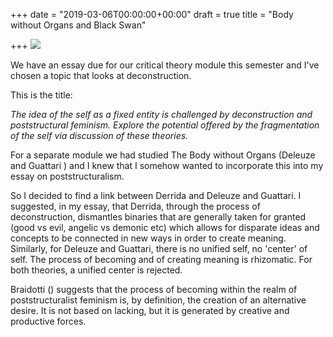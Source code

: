 +++
date = "2019-03-06T00:00:00+00:00"
draft = true
title = "Body without Organs and Black Swan"

+++
![](/uploads/natalie-portman-21468.jpg)

We have an essay due for our critical theory module this semester and I've chosen a topic that looks at deconstruction.

This is the title:

_The idea of the self as a fixed entity is challenged by deconstruction and poststructural feminism. Explore the potential offered by the fragmentation of the self via discussion of these theories._

For a separate module we had studied The Body without Organs (Deleuze and Guattari ) and I knew that I somehow wanted to incorporate this into my essay on poststructuralism.

So I decided to find a link between Derrida and Deleuze and Guattari.  I suggested, in my essay, that Derrida, through the process of deconstruction, dismantles binaries that are generally taken for granted (good vs evil, angelic vs demonic etc) which allows for disparate ideas and concepts to be connected in new ways in order to create meaning. Similarly, for Deleuze and Guattari, there is no unified self, no 'center' of self. The process of becoming and of creating meaning is rhizomatic. For both theories, a unified center is rejected.

Braidotti () suggests that the process of becoming within the realm of poststructuralist feminism is, by definition, the creation of an alternative desire. It is not based on lacking, but it is generated by creative and productive forces.